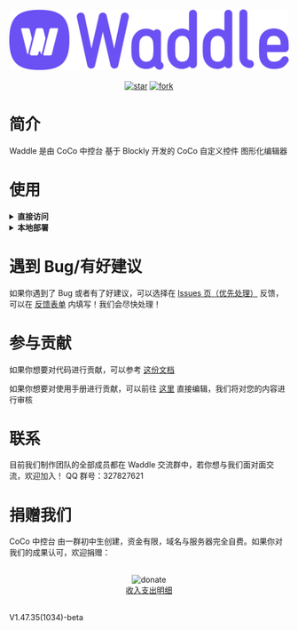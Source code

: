 <p align="center">
    <br>
    <img alt="Waddle-Logo-Purple" src="static/img/logo/logo-purple-full.png"/>
    <br>
    <br>
    <a href='https://gitee.com/coco-central/waddle/stargazers'><img src='https://gitee.com/coco-central/waddle/badge/star.svg?theme=white' alt='star'></img></a>
    <a href='https://gitee.com/coco-central/waddle/members'><img src='https://gitee.com/coco-central/waddle/badge/fork.svg?theme=white' alt='fork'></img></a>
    <br>
</p>

# 简介

Waddle 是由 CoCo 中控台 基于 Blockly 开发的 CoCo 自定义控件 图形化编辑器

# 使用

<details>
  <summary>
    <strong>直接访问</strong>
  </summary><br>如果你想要直接访问稳定版：
  <ul>
    <li>
      请前往<a href="https://waddle.coco-central.cn">Waddle 官网</a>查看</li>
  </ul>
  </summary><br>如果你想要查看最新的开发版：
  <ul>
    <li>
      请前往<a href="https://waddle-beta.coco-central.cn">Waddle 测试站</a>查看</li>
  </ul>
</details>

<details>
  <summary>
    <strong>本地部署</strong>
  </summary><br>如果你有本地部署访问的需求，请按照以下步骤进行
  <ol>
    <li>clone仓库（
      <a href="https://gitee.com/coco-central/waddle">https://gitee.com/coco-central/waddle</a>）</li>
    <li>打开项目文件夹</li>
    <li>在命令行运行命令 `python -m http.server 8000` 或双击运行 runserver(win).cmd</li>
    <li>确认8000端口没有占用（占用了请回到第三步自定义端口）</li>
    <li>浏览器打开
      <a href="http://localhost:8000">http://localhost:8000</a>即可</li>
  </ol>
</details>

# 遇到 Bug/有好建议

如果你遇到了 Bug 或者有了好建议，可以选择在 [Issues 页（优先处理）](https://gitee.com/coco-central/waddle/issues) 反馈，可以在 [反馈表单](https://www.yuque.com/forms/share/21daa75d-9aac-4887-8eb9-77dd20e658ec) 内填写！我们会尽快处理！

# 参与贡献

如果你想要对代码进行贡献，可以参考 [这份文档](https://docs.coco-central.cn/waddle/#/dev/)

如果你想要对使用手册进行贡献，可以前往 [这里](https://gitee.com/coco-central/docs) 直接编辑，我们将对您的内容进行审核

# 联系

目前我们制作团队的全部成员都在 Waddle 交流群中，若你想与我们面对面交流，欢迎加入！
QQ 群号：327827621

# 捐赠我们

CoCo 中控台 由一群初中生创建，资金有限，域名与服务器完全自费。如果你对我们的成果认可，欢迎捐赠：

<p align="center">
  <br>
  <img alt="donate" src="https://gitee.com/coco-central/coco-waddle/raw/master/static/img/donate.png" height="250" width="250" />
  <br>
  <a href="https://docs.coco-central.cn/waddle/#/%E6%89%93%E8%B5%8F%E6%94%B6%E5%85%A5%E6%94%AF%E5%87%BA%E6%98%8E%E7%BB%86">收入支出明细</a>
  <br>
</p>
<br>

<div class="waddle-version-bot"> V1.47.35(1034)-beta </div>
